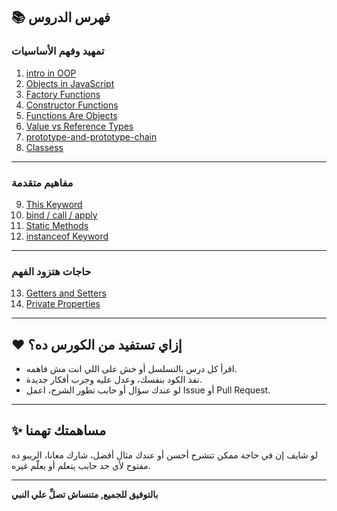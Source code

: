 ## 📚 فهرس الدروس

###  تمهيد وفهم الأساسيات
1. [intro in OOP](01-intro.md)  
2. [Objects in JavaScript](02-objects.md)  
3. [Factory Functions](03-factory-functions.md)  
4. [Constructor Functions](04-constructors.md)  
5. [Functions Are Objects](05-functions-are-objects.md)  
6. [Value vs Reference Types](06-value-vs-reference.md)  
7. [prototype-and-prototype-chain](07-prototype-and-prototype-chain.md)  
8. [Classess](08-classes.md)  

---

### مفاهيم متقدمة
9. [This Keyword](09-this-keyword.md)  
10. [bind / call / apply](10-bind-call-apply.md)  
11. [Static Methods](11-static-methods.md)  
12. [instanceof Keyword](12-instanceof.md)  

---

### حاجات هتزود الفهم
13. [Getters and Setters](17-getters-setters.md)  
14. [Private Properties](19-private-properties.md)  

---

## ❤️ إزاي تستفيد من الكورس ده؟
- اقرأ كل درس بالتسلسل أو خش على اللي انت مش فاهمه.
- نفذ الكود بنفسك، وعدل عليه وجرب أفكار جديدة.
- لو عندك سؤال أو حابب تطور الشرح، اعمل Issue أو Pull Request.

---

## ✨ مساهمتك تهمنا
لو شايف إن في حاجة ممكن تتشرح أحسن أو عندك مثال أفضل، شارك معانا، الريبو ده مفتوح لأي حد حابب يتعلم أو يعلّم غيره.

---

**بالتوفيق  للجميع, متنساش تصلِّ علي النبي**
